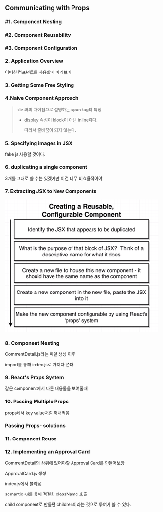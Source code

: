 ## Communicating with Props

### #1. Component Nesting

### #2. Component Reusability

### #3. Component Configuration

### 2. Application Overview

 어떠한 컴포넌트를 사용할지 미리보기

### 3. Getting Some Free Styling

### 4.Naive Component Approach

> div 와의 차이점으로 설명하는 span tag의 특징
>
> - display 속성이 block이 아닌 inline이다.
>
>   따라서 줄바꿈이 되지 않는다.

### 5. Specifying images in JSX

fake js 사용할 것이다. 



### 6. duplicating a single component

3개를 그대로 쓸 수는 있겠지만 이건 너무 비효율적이야



### 7. Extracting JSX to New Components

![image-20190102151028702](./assets/image-20190102151028702-6409428.png)

 

### 8. Component Nesting

CommentDetail.js라는 파일 생성 이후

import를 통해 index.js로 가져다 쓴다. 



### 9. React's Props System

같은 component에서 다른 내용물을 보여줄때 

 

### 10. Passing Multiple Props

props에서 key value처럼 꺼내먹음



### Passing Props- solutions



### 11. Component Reuse



### 12. Implementing an Approval Card



CommentDetail의 상위에 있어야할 Approval Card를 만들어보장

ApprovalCard.js 생성

index.js에서 불러옴

semantic-ui를 통해 적절한 className 호출



child component로 만들면 children이라는 것으로 묶여서 쓸 수 있다.



